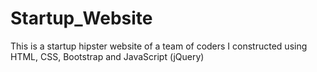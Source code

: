 # Startup_Website
This is a startup hipster website of a team of coders I constructed using HTML, CSS, Bootstrap and JavaScript (jQuery)
